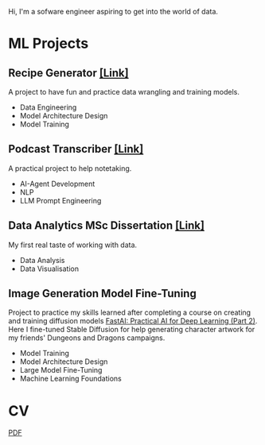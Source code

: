 Hi, I'm a sofware engineer aspiring to get into the world of data.

# ML Projects

## Recipe Generator [[Link]](https://github.com/stephankostov/recipe-generator)

A project to have fun and practice data wrangling and training models.

- Data Engineering
- Model Architecture Design
- Model Training

## Podcast Transcriber [[Link]](https://github.com/stephankostov/podcast-transcriber) 

A practical project to help notetaking.

- AI-Agent Development
- NLP
- LLM Prompt Engineering

## Data Analytics MSc Dissertation [[Link]](https://github.com/stephankostov/msc-data-analysis-thesis)

My first real taste of working with data.

- Data Analysis
- Data Visualisation

## Image Generation Model Fine-Tuning

Project to practice my skills learned after completing a course on creating and training diffusion models [FastAI: Practical AI for Deep Learning (Part 2)](https://course.fast.ai/Lessons/lesson9.html). Here I fine-tuned Stable Diffusion for help generating character artwork for my friends' Dungeons and Dragons campaigns.

- Model Training
- Model Architecture Design
- Large Model Fine-Tuning
- Machine Learning Foundations

# CV

[PDF](./stephan-kostov-cv.pdf)
